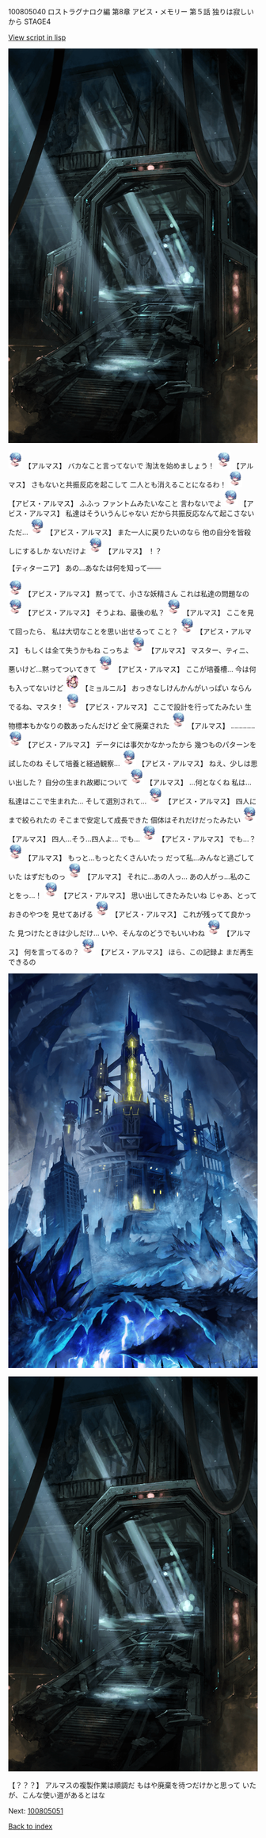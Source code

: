 100805040 ロストラグナロク編 第8章 アビス・メモリー 第５話 独りは寂しいから STAGE4

[View script in lisp](../scripts/100805040.txt)

![bifrost.png](../images/backgrounds/bifrost.png)

<img src="../images/units/3840001.png" alt="3840001.png" height="34"/>
【アルマス】
バカなこと言ってないで
淘汰を始めましょう！

<img src="../images/units/3840001.png" alt="3840001.png" height="34"/>
【アルマス】
さもないと共振反応を起こして
二人とも消えることになるわ！

<img src="../images/units/3840001.png" alt="3840001.png" height="34"/>
【アビス・アルマス】
ふふっ
ファントムみたいなこと
言わないでよ

<img src="../images/units/3840001.png" alt="3840001.png" height="34"/>
【アビス・アルマス】
私達はそういうんじゃない
だから共振反応なんて起こさない
ただ…

<img src="../images/units/3840001.png" alt="3840001.png" height="34"/>
【アビス・アルマス】
また一人に戻りたいのなら
他の自分を皆殺しにするしか
ないだけよ

<img src="../images/units/3840001.png" alt="3840001.png" height="34"/>
【アルマス】
！？

【ティターニア】
あの…あなたは何を知って――

<img src="../images/units/3840001.png" alt="3840001.png" height="34"/>
【アビス・アルマス】
黙ってて、小さな妖精さん
これは私達の問題なの

<img src="../images/units/3840001.png" alt="3840001.png" height="34"/>
【アビス・アルマス】
そうよね、最後の私？

<img src="../images/units/3840001.png" alt="3840001.png" height="34"/>
【アルマス】
ここを見て回ったら、
私は大切なことを思い出せるって
こと？

<img src="../images/units/3840001.png" alt="3840001.png" height="34"/>
【アビス・アルマス】
もしくは全て失うかもね
こっちよ

<img src="../images/units/3840001.png" alt="3840001.png" height="34"/>
【アルマス】
マスター、ティニ、
悪いけど…黙ってついてきて

<img src="../images/units/3840001.png" alt="3840001.png" height="34"/>
【アビス・アルマス】
ここが培養槽…
今は何も入ってないけど

<img src="../images/units/3200111.png" alt="3200111.png" height="34"/>
【ミョルニル】
おっきなしけんかんがいっぱい
ならんでるね、マスタ！

<img src="../images/units/3840001.png" alt="3840001.png" height="34"/>
【アビス・アルマス】
ここで設計を行ってたみたい
生物標本もかなりの数あったんだけど
全て廃棄された

<img src="../images/units/3840001.png" alt="3840001.png" height="34"/>
【アルマス】
…………

<img src="../images/units/3840001.png" alt="3840001.png" height="34"/>
【アビス・アルマス】
データには事欠かなかったから
幾つものパターンを試したのね
そして培養と経過観察…

<img src="../images/units/3840001.png" alt="3840001.png" height="34"/>
【アビス・アルマス】
ねえ、少しは思い出した？
自分の生まれ故郷について

<img src="../images/units/3840001.png" alt="3840001.png" height="34"/>
【アルマス】
…何となくね
私は…私達はここで生まれた…
そして選別されて…

<img src="../images/units/3840001.png" alt="3840001.png" height="34"/>
【アビス・アルマス】
四人にまで絞られたの
そこまで安定して成長できた
個体はそれだけだったみたい

<img src="../images/units/3840001.png" alt="3840001.png" height="34"/>
【アルマス】
四人…そう…四人よ…
でも…

<img src="../images/units/3840001.png" alt="3840001.png" height="34"/>
【アビス・アルマス】
でも…？

<img src="../images/units/3840001.png" alt="3840001.png" height="34"/>
【アルマス】
もっと…もっとたくさんいたっ
だって私…みんなと過ごしていた
はずだものっ

<img src="../images/units/3840001.png" alt="3840001.png" height="34"/>
【アルマス】
それに…あの人っ…
あの人がっ…私のことをっ…！

<img src="../images/units/3840001.png" alt="3840001.png" height="34"/>
【アビス・アルマス】
思い出してきたみたいね
じゃあ、とっておきのやつを
見せてあげる

<img src="../images/units/3840001.png" alt="3840001.png" height="34"/>
【アビス・アルマス】
これが残ってて良かった
見つけたときは少しだけ…
いや、そんなのどうでもいいわね

<img src="../images/units/3840001.png" alt="3840001.png" height="34"/>
【アルマス】
何を言ってるの？

<img src="../images/units/3840001.png" alt="3840001.png" height="34"/>
【アビス・アルマス】
ほら、この記録よ
まだ再生できるの

![satan.png](../images/backgrounds/satan.png)

![bifrost.png](../images/backgrounds/bifrost.png)

【？？？】
アルマスの複製作業は順調だ
もはや廃棄を待つだけかと思って
いたが、こんな使い道があるとはな

Next: [100805051](100805051.md)

[Back to index](index.md)
